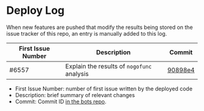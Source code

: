 # Deploy Log

When new features are pushed that modify the results being stored on the issue tracker of this repo, an entry is manually added to this log.

| First Issue Number | Description | Commit | 
| - | - | - |
| #6557 | Explain the results of `nogofunc` analysis | [90898e4](https://github.com/github-vet/bots/commit/90898e4ed5f4471669754a92aac97274ad47fd47) |

* First Issue Number: number of first issue written by the deployed code
* Description: brief summary of relevant changes
* Commit: Commit ID [in the bots repo](https://github.com/github-vet/bots).
